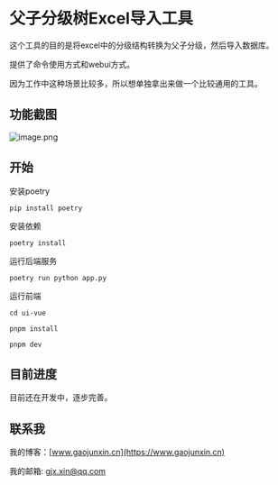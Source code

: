 # 父子分级树Excel导入工具

这个工具的目的是将excel中的分级结构转换为父子分级，然后导入数据库。

提供了命令使用方式和webui方式。

因为工作中这种场景比较多，所以想单独拿出来做一个比较通用的工具。

## 功能截图

![image.png](http://image.gaojunxin.cn/i/2024/04/25/662a28aeb7d9b.png)

## 开始

安装poetry
```
pip install poetry
```

安装依赖
```
poetry install 
```

运行后端服务

```
poetry run python app.py

```

运行前端
```
cd ui-vue

pnpm install

pnpm dev

```

## 目前进度

目前还在开发中，逐步完善。


## 联系我

我的博客：[www.gaojunxin.cn](https://www.gaojunxin.cn)

我的邮箱: gjx.xin@qq.com